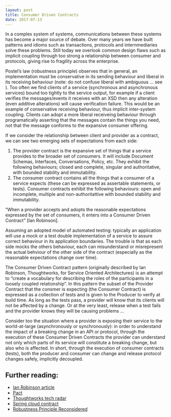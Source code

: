```yaml
---
layout: post
title: Consumer Driven Contracts
date: 2017-07-13
---
```


In a complex system of systems, communications between these systems has become a major source of debate.  Over many years we have built patterns and idioms such as transactions, protocols and internmediaries solve these problems.  Still today we overlook common design flaws such as implicit coupling through too strong a relationship between consumer and protocols, giving rise to fragility across the enterprise.

Postel’s law (robustness principle) observes that in general, an implementation must be conservative in its sending behaviour and liberal in its receiving behaviour (note: do not confuse liberal with ambiguous … see ).  Too often we find clients of a service (synchronous and asynchronous services) bound too tightly to the service output, for example if a client verifies the messages/events it receives with an XSD then any alteration (even additive alterations) will cause verification failure.  This would be an example of conservative receiving behaviour, thus implicit inter-system coupling.  Clients can adopt a more liberal receiveing behaviour through programatically asserting that the messages contain the things you need, not that the message conforms to the expansive consumer offering.

If we consider the relationship between client and provider as a contract, we can see two emerging sets of expectations from each side: 

1. The provider contract is the expansive set of things that a service provides to the broader set of consumers.  It will include Document Schemas, Interfaces, Conversations, Policy, etc.  They exhibit the following behaviours; closed and complete, singular and authoritative, with bounded stability and immutability.
1. The consumer contract contains all the things that a consumer of a service expects (these can be expressed as assertable statements, or tests).  Consumer contracts exhibit the following behaviours: open and incomplete, multiple and non-authoritattive with bounded stability and immutability.
    
“When a provider accepts and adopts the reasonable expectations expressed by the set of consumers, it enters into a Consumer Driven Contract” [Ian Robinson].

Assuming an adopted model of automated testing: typically an application will use a mock or a test double implementation of a service to assure correct behaviour in its application boundaries.  The trouble is that as each side mocks the others behaviour, each can misunderstand or misrepresent the actual behviour of the other side of the contract (especially as the reasonable expectations change over time).

The Consumer Driven Contract pattern (originally described by Ian Robinson, Thoughtworks, for Service Oriented Architectures) is an attempt to “create a vocabulary for describing the roles of the participants in a loosely coupled relationship”.  In this pattern the subset of the Provider Contract that the consmer is expecting (the Consumer Contract) is expressed as a collection of tests and is given to the Producer to verify at build time.  As long as the tests pass, a provider will know that its clients will not be affected by a change.  Or at the very least, release when a test fails and the provider knows they will be causing problems ...

Consider too the situation where a provider is exposing their service to the world-at-large (asynchronously or synchronously): in order to understand the impact of a breaking change in an API or protocol, through the execution of these Consumer Driven Contracts the provider can understand not only which parts of its service will constitute a breaking change, but also who is affected.  In short, through the execution of consumer contracts (tests), both the producer and consumer can change and release protocol changes safely, implicitly decoupled.


## Further reading:
* [Ian Robinson article](https://martinfowler.com/articles/consumerDrivenContracts.html)
* [Pact](https://docs.pact.io/)
* [Thoughtworks tech radar](https://www.thoughtworks.com/radar/techniques/consumer-driven-contract-testing)
* [Spring cloud contract](https://specto.io/blog/2016/11/16/spring-cloud-contract/)
* [Robustness Principle Reconsidered](http://queue.acm.org/detail.cfm?id=1999945)
